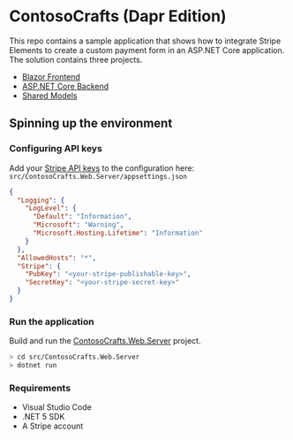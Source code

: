 # ContosoCrafts (Dapr Edition)

This repo contains a sample application that shows how to integrate Stripe Elements to create a custom payment form in an ASP.NET Core application. The solution contains three projects.

- [Blazor Frontend](src/ContosoCrafts.Web.Client)
- [ASP.NET Core Backend](src/ContosoCrafts.Web.Server)
- [Shared Models](src/ContosoCrafts.Web.Shared)

## Spinning up the environment
### Configuring API keys

Add your [Stripe API keys](https://dashboard.stripe.com/test/apikeys) to the configuration here: `src/ContosoCrafts.Web.Server/appsettings.json`

```json
{
  "Logging": {
    "LogLevel": {
      "Default": "Information",
      "Microsoft": "Warning",
      "Microsoft.Hosting.Lifetime": "Information"
    }
  },
  "AllowedHosts": "*",
  "Stripe": {
    "PubKey": "<your-stripe-publishable-key>",
    "SecretKey": "<your-stripe-secret-key>"
  }
}
```

### Run the application
Build and run the [ContosoCrafts.Web.Server](src/ContosoCrafts.Web.Server) project.

```bash
> cd src/ContosoCrafts.Web.Server
> dotnet run
```

### Requirements

- Visual Studio Code
- .NET 5 SDK
- A Stripe account

